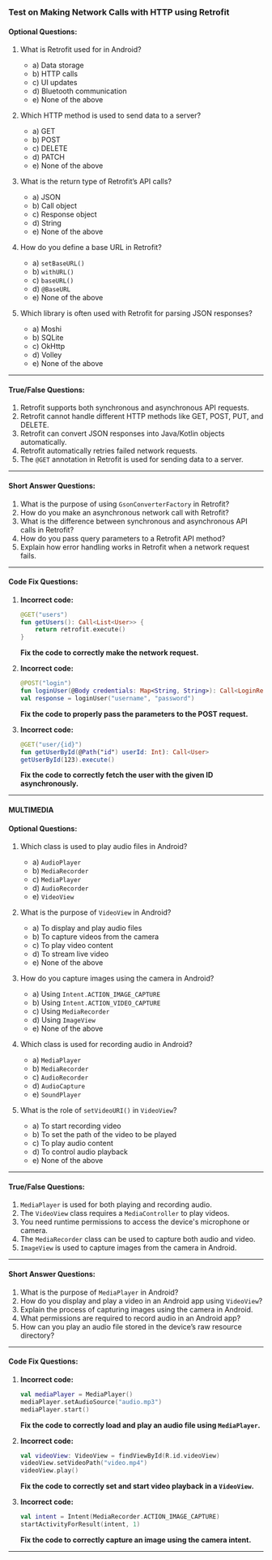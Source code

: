 ### Test on Making Network Calls with HTTP using Retrofit

#### **Optional Questions:**

1. What is Retrofit used for in Android?

   - a) Data storage
   - b) HTTP calls
   - c) UI updates
   - d) Bluetooth communication
   - e) None of the above

2. Which HTTP method is used to send data to a server?

   - a) GET
   - b) POST
   - c) DELETE
   - d) PATCH
   - e) None of the above

3. What is the return type of Retrofit’s API calls?

   - a) JSON
   - b) Call object
   - c) Response object
   - d) String
   - e) None of the above

4. How do you define a base URL in Retrofit?

   - a) `setBaseURL()`
   - b) `withURL()`
   - c) `baseURL()`
   - d) `@BaseURL`
   - e) None of the above

5. Which library is often used with Retrofit for parsing JSON responses?
   - a) Moshi
   - b) SQLite
   - c) OkHttp
   - d) Volley
   - e) None of the above

---

#### **True/False Questions:**

1. Retrofit supports both synchronous and asynchronous API requests.
2. Retrofit cannot handle different HTTP methods like GET, POST, PUT, and DELETE.
3. Retrofit can convert JSON responses into Java/Kotlin objects automatically.
4. Retrofit automatically retries failed network requests.
5. The `@GET` annotation in Retrofit is used for sending data to a server.

---

#### **Short Answer Questions:**

1. What is the purpose of using `GsonConverterFactory` in Retrofit?
2. How do you make an asynchronous network call with Retrofit?
3. What is the difference between synchronous and asynchronous API calls in Retrofit?
4. How do you pass query parameters to a Retrofit API method?
5. Explain how error handling works in Retrofit when a network request fails.

---

#### **Code Fix Questions:**

1. **Incorrect code:**

   ```kotlin
   @GET("users")
   fun getUsers(): Call<List<User>> {
       return retrofit.execute()
   }
   ```

   **Fix the code to correctly make the network request.**

2. **Incorrect code:**

   ```kotlin
   @POST("login")
   fun loginUser(@Body credentials: Map<String, String>): Call<LoginResponse>
   val response = loginUser("username", "password")
   ```

   **Fix the code to properly pass the parameters to the POST request.**

3. **Incorrect code:**
   ```kotlin
   @GET("user/{id}")
   fun getUserById(@Path("id") userId: Int): Call<User>
   getUserById(123).execute()
   ```
   **Fix the code to correctly fetch the user with the given ID asynchronously.**

---

#### MULTIMEDIA

#### **Optional Questions:**

1. Which class is used to play audio files in Android?

   - a) `AudioPlayer`
   - b) `MediaRecorder`
   - c) `MediaPlayer`
   - d) `AudioRecorder`
   - e) `VideoView`

2. What is the purpose of `VideoView` in Android?

   - a) To display and play audio files
   - b) To capture videos from the camera
   - c) To play video content
   - d) To stream live video
   - e) None of the above

3. How do you capture images using the camera in Android?

   - a) Using `Intent.ACTION_IMAGE_CAPTURE`
   - b) Using `Intent.ACTION_VIDEO_CAPTURE`
   - c) Using `MediaRecorder`
   - d) Using `ImageView`
   - e) None of the above

4. Which class is used for recording audio in Android?

   - a) `MediaPlayer`
   - b) `MediaRecorder`
   - c) `AudioRecorder`
   - d) `AudioCapture`
   - e) `SoundPlayer`

5. What is the role of `setVideoURI()` in `VideoView`?
   - a) To start recording video
   - b) To set the path of the video to be played
   - c) To play audio content
   - d) To control audio playback
   - e) None of the above

---

#### **True/False Questions:**

1. `MediaPlayer` is used for both playing and recording audio.
2. The `VideoView` class requires a `MediaController` to play videos.
3. You need runtime permissions to access the device's microphone or camera.
4. The `MediaRecorder` class can be used to capture both audio and video.
5. `ImageView` is used to capture images from the camera in Android.

---

#### **Short Answer Questions:**

1. What is the purpose of `MediaPlayer` in Android?
2. How do you display and play a video in an Android app using `VideoView`?
3. Explain the process of capturing images using the camera in Android.
4. What permissions are required to record audio in an Android app?
5. How can you play an audio file stored in the device’s raw resource directory?

---

#### **Code Fix Questions:**

1. **Incorrect code:**

   ```kotlin
   val mediaPlayer = MediaPlayer()
   mediaPlayer.setAudioSource("audio.mp3")
   mediaPlayer.start()
   ```

   **Fix the code to correctly load and play an audio file using `MediaPlayer`.**

2. **Incorrect code:**

   ```kotlin
   val videoView: VideoView = findViewById(R.id.videoView)
   videoView.setVideoPath("video.mp4")
   videoView.play()
   ```

   **Fix the code to correctly set and start video playback in a `VideoView`.**

3. **Incorrect code:**
   ```kotlin
   val intent = Intent(MediaRecorder.ACTION_IMAGE_CAPTURE)
   startActivityForResult(intent, 1)
   ```
   **Fix the code to correctly capture an image using the camera intent.**

---
